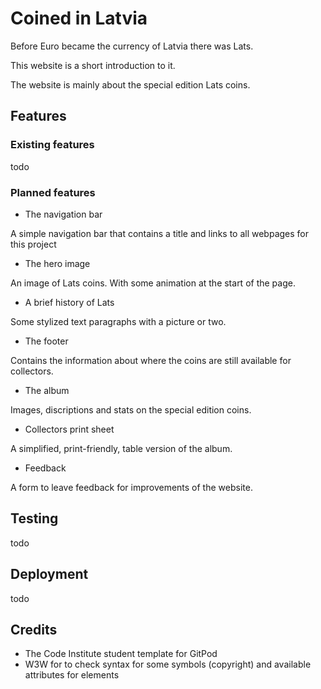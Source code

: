# Coined in Latvia

Before Euro became the currency of Latvia there was Lats.

This website is a short introduction to it.

The website is mainly about the special edition Lats coins.

## Features

### Existing features

todo

### Planned features

* The navigation bar

A simple navigation bar that contains a title and links to all webpages for this project

* The hero image

An image of Lats coins. With some animation at the start of the page.

* A brief history of Lats

Some stylized text paragraphs with a picture or two.

* The footer

Contains the information about where the coins are still available for collectors.

* The album

Images, discriptions and stats on the special edition coins.

* Collectors print sheet

A simplified, print-friendly, table version of the album.

* Feedback 

A form to leave feedback for improvements of the website.

## Testing

todo

## Deployment

todo

## Credits

* The Code Institute student template for GitPod
* W3W for to check syntax for some symbols (copyright) and available attributes for elements